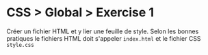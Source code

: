# CSS > Global > Exercise 1

Créer un fichier HTML et y lier une feuille de style.
Selon les bonnes pratiques le fichiers HTML doit s'appeler `index.html` et le fichier CSS `style.css`
